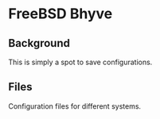 # FreeBSD Bhyve
## Background
This is simply a spot to save configurations.
## Files
Configuration files for different systems.
